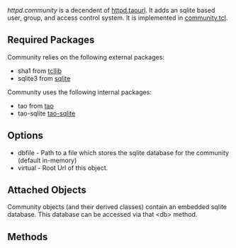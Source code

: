 *httpd.community* is a decendent of [httpd.taourl](wiki?taourl). It adds an sqlite based user, group, and access control system. It is implemented in [community.tcl](finfo?name=modules/community/community.tcl).

## Required Packages

Community relies on the following external packages:

* sha1 from [tcllib](http://core.tcl.tk/tcllib)
* sqlite3 from [sqlite](http://www.sqlite.org)

Community uses the following internal packages:

* tao from [tao](../tao/tao.md)
* tao-sqlite [tao-sqlite](../tao-sqlite/tao-sqlite.md)

## Options

* dbfile - Path to a file which stores the sqlite database for the community (default in-memory)
* virtual - Root Url of this object.

## Attached Objects

Community objects (and their derived classes) contain an embedded sqlite
database. This database can be accessed via that \<db\> method.

## Methods